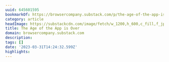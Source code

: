 ```yaml
---
uuid: 645601595
bookmarkOf: https://browsercompany.substack.com/p/the-age-of-the-app-is-over?utm_source=substack&publication_id=239564&post_id=111503973&utm_medium=email&utm_content=share&triggerShare=true&isFreemail=true
category: article
headImage: https://substackcdn.com/image/fetch/w_1200,h_600,c_fill,f_jpg,q_auto:good,fl_progressive:steep,g_auto/https%3A%2F%2Fsubstack-post-media.s3.amazonaws.com%2Fpublic%2Fimages%2Fb301d393-cae5-4d58-bd31-75ba8de8c668_1294x876.png
title: The Age of the App is Over
domain: browsercompany.substack.com
description: 
tags: []
date: '2023-03-31T14:24:32.599Z'
highlights: 
---
```



